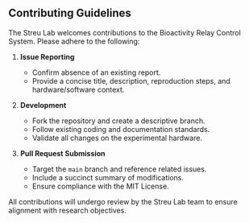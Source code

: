 ## Contributing Guidelines

The Streu Lab welcomes contributions to the Bioactivity Relay Control System. Please adhere to the following:

1. **Issue Reporting**  
   - Confirm absence of an existing report.  
   - Provide a concise title, description, reproduction steps, and hardware/software context.

2. **Development**  
   - Fork the repository and create a descriptive branch.  
   - Follow existing coding and documentation standards.  
   - Validate all changes on the experimental hardware.

3. **Pull Request Submission**  
   - Target the `main` branch and reference related issues.  
   - Include a succinct summary of modifications.  
   - Ensure compliance with the MIT License.

All contributions will undergo review by the Streu Lab team to ensure alignment with research objectives.
